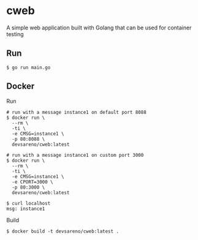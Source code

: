 # cweb
A simple web application built with Golang that can be used for container testing

## Run
```shell
$ go run main.go
```

## Docker
Run
```shell
# run with a message instance1 on default port 8088
$ docker run \
  --rm \
  -ti \
  -e CMSG=instance1 \
  -p 80:8088 \
  devsareno/cweb:latest

# run with a message instance1 on custom port 3000
$ docker run \
  --rm \
  -ti \
  -e CMSG=instance1 \
  -e CPORT=3000 \
  -p 80:3000 \
  devsareno/cweb:latest

$ curl localhost
msg: instance1
```

Build
```shell
$ docker build -t devsareno/cweb:latest .
```
